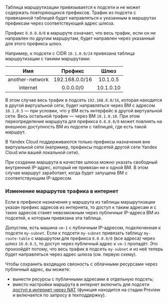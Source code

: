 Таблица маршрутизации привязывается к подсети и не может содержать повторяющихся префиксов. Трафик из подсети с привязанной таблицей будет направляться к указанным в маршрутах префиксам через соответствующий адрес шлюза.

Префикс `0.0.0.0/0` в маршруте означает, что весь трафик, если он не направлен по другим маршрутам, будет направлен через указанный для этого префикса шлюз.

Например, к подсети с CIDR `10.1.0.0/24` привязана таблица маршрутизации с такими маршрутами:

|     **Имя**     |  **Префикс**   | **Шлюз**  |
| :-------------: | :------------: | :-------: |
| another-network | 192.168.0.0/16 | 10.1.0.5  |
|    internet     |   0.0.0.0/0    | 10.1.0.10 |

В этом случае весь трафик в подсеть `192.168.0.0/16`, которая находится в другой виртуальной сети, будет направляться через ВМ с адресом `10.1.0.5` — при условии, что у ВМ есть интерфейс в другой виртуальной сети. Весь остальной трафик — через ВМ `10.1.0.10`. При этом переопределение маршрута для префикса `0.0.0.0/0` может повлиять на внешнюю доступность ВМ из подсети с таблицей, где есть такой маршрут.

В Yandex Cloud поддерживаются только префиксы назначения вне виртуальной сети (например, префиксы подсетей другой сети Yandex Cloud или вашей локальной сети).

При создании маршрута в качестве шлюза можно указать свободный внутренний IP-адрес, который не привязан ни к одной ВМ. В этом случае маршрут заработает, когда будет запущена ВМ с соответствующим IP-адресом.



### Изменение маршрутов трафика в интернет

Если в префиксе назначения у маршрута из таблицы маршрутизации указан префикс адресов из интернета, то доступ к таким адресам и с таких адресов станет невозможным через публичные IP-адреса ВМ из подсетей, к которым привязана эта таблица.

Допустим, есть машина `vm-1` с публичным IP-адресом, подключенная к подсети `my-subnet`. Если к подсети `my-subnet` привязать таблицу `my-route-table` с маршрутом для префикса `0.0.0.0/0` (все адреса) через шлюз `10.0.0.5`, то доступ через публичный адрес к `vm-1` пропадёт. Это произойдёт потому, что весь трафик в подсеть `my-subnet` и из неё теперь будет направляться через адрес шлюза (см. первую схему).

Чтобы сохранить входящую связность с облачными ресурсами через публичный адрес, вы можете:

- вынести ресурсы с публичными адресами в отдельную подсеть;
- вместо настройки маршрута в интернет включить для подсети [доступ в интернет через NAT](https://cloud.yandex.ru/docs/vpc/operations/enable-nat) (функция находится на стадии Preview и включается по запросу в техподдержку).